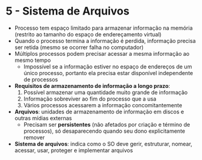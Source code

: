 # 5 - Sistema de Arquivos

* Processo tem espaço limitado para armazenar informação na memória (restrito ao tamanho do espaço de endereçamento virtual)
* Quando o processo termina a informação é perdida, informação precisa ser retida (mesmo se ocorrer falha no computador)
* Múltiplos processos podem precisar acessar a mesma informação ao mesmo tempo
  * Impossível se a informação estiver no espaço de endereços de um único processo, portanto ela precisa estar disponível independente de processos
* **Requisitos de armazenamento de informação a longo prazo**:
  1. Possível armazenar uma quantidade muito grande de informação
  2. Informação sobreviver ao fim do processo que a usa
  3. Vários processos acessarem a informação concomitantemente
* **Arquivos**: unidades de armazenamento de informação em discos e outras mídias externas
  * Precisam ser **persistentes** (não afetados por criação e término de processos), só desaparecendo quando seu dono explicitamente remover
* **Sistema de arquivos**: indica como o SO deve gerir, estruturar, nomear, acessar, usar, proteger e implementar arquivos